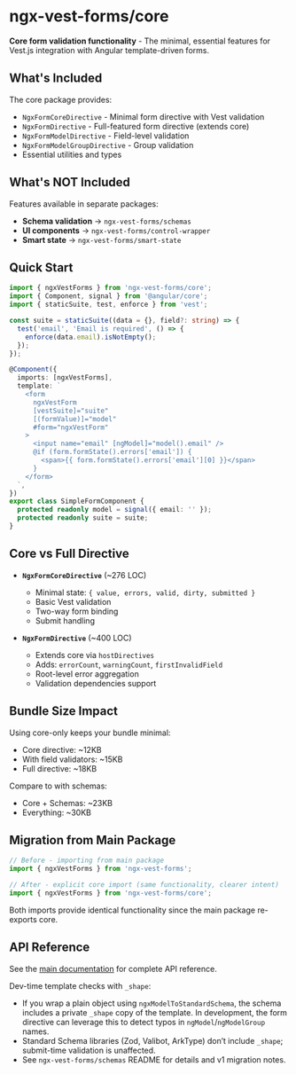# ngx-vest-forms/core

**Core form validation functionality** - The minimal, essential features for Vest.js integration with Angular template-driven forms.

## What's Included

The core package provides:

- `NgxFormCoreDirective` - Minimal form directive with Vest validation
- `NgxFormDirective` - Full-featured form directive (extends core)
- `NgxFormModelDirective` - Field-level validation
- `NgxFormModelGroupDirective` - Group validation
- Essential utilities and types

## What's NOT Included

Features available in separate packages:

- **Schema validation** → `ngx-vest-forms/schemas`
- **UI components** → `ngx-vest-forms/control-wrapper`
- **Smart state** → `ngx-vest-forms/smart-state`

## Quick Start

```typescript
import { ngxVestForms } from 'ngx-vest-forms/core';
import { Component, signal } from '@angular/core';
import { staticSuite, test, enforce } from 'vest';

const suite = staticSuite((data = {}, field?: string) => {
  test('email', 'Email is required', () => {
    enforce(data.email).isNotEmpty();
  });
});

@Component({
  imports: [ngxVestForms],
  template: `
    <form
      ngxVestForm
      [vestSuite]="suite"
      [(formValue)]="model"
      #form="ngxVestForm"
    >
      <input name="email" [ngModel]="model().email" />
      @if (form.formState().errors['email']) {
        <span>{{ form.formState().errors['email'][0] }}</span>
      }
    </form>
  `,
})
export class SimpleFormComponent {
  protected readonly model = signal({ email: '' });
  protected readonly suite = suite;
}
```

## Core vs Full Directive

- **`NgxFormCoreDirective`** (~276 LOC)
  - Minimal state: `{ value, errors, valid, dirty, submitted }`
  - Basic Vest validation
  - Two-way form binding
  - Submit handling

- **`NgxFormDirective`** (~400 LOC)
  - Extends core via `hostDirectives`
  - Adds: `errorCount`, `warningCount`, `firstInvalidField`
  - Root-level error aggregation
  - Validation dependencies support

## Bundle Size Impact

Using core-only keeps your bundle minimal:

- Core directive: ~12KB
- With field validators: ~15KB
- Full directive: ~18KB

Compare to with schemas:

- Core + Schemas: ~23KB
- Everything: ~30KB

## Migration from Main Package

```typescript
// Before - importing from main package
import { ngxVestForms } from 'ngx-vest-forms';

// After - explicit core import (same functionality, clearer intent)
import { ngxVestForms } from 'ngx-vest-forms/core';
```

Both imports provide identical functionality since the main package re-exports core.

## API Reference

See the [main documentation](../../../README.md) for complete API reference.

Dev-time template checks with `_shape`:

- If you wrap a plain object using `ngxModelToStandardSchema`, the schema includes a private `_shape` copy of the template. In development, the form directive can leverage this to detect typos in `ngModel`/`ngModelGroup` names.
- Standard Schema libraries (Zod, Valibot, ArkType) don’t include `_shape`; submit-time validation is unaffected.
- See `ngx-vest-forms/schemas` README for details and v1 migration notes.

